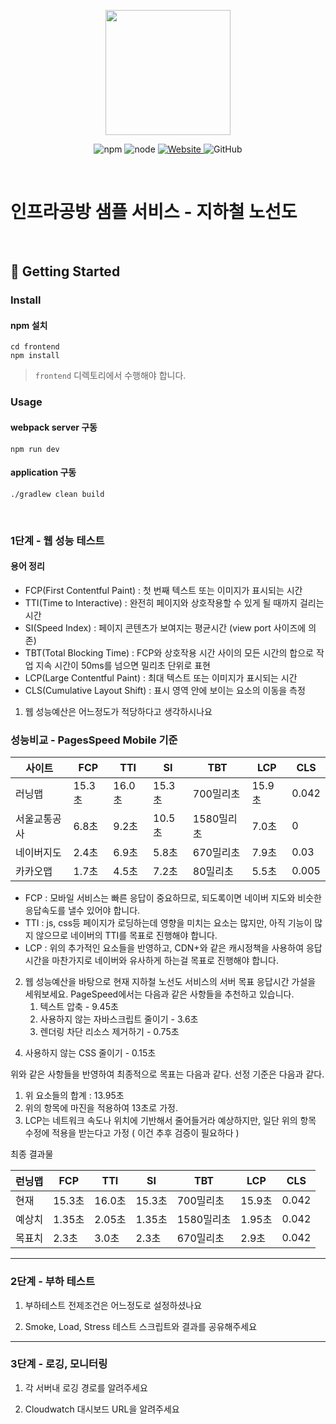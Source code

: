 <p align="center">
    <img width="200px;" src="https://raw.githubusercontent.com/woowacourse/atdd-subway-admin-frontend/master/images/main_logo.png"/>
</p>
<p align="center">
  <img alt="npm" src="https://img.shields.io/badge/npm-%3E%3D%205.5.0-blue">
  <img alt="node" src="https://img.shields.io/badge/node-%3E%3D%209.3.0-blue">
  <a href="https://edu.nextstep.camp/c/R89PYi5H" alt="nextstep atdd">
    <img alt="Website" src="https://img.shields.io/website?url=https%3A%2F%2Fedu.nextstep.camp%2Fc%2FR89PYi5H">
  </a>
  <img alt="GitHub" src="https://img.shields.io/github/license/next-step/atdd-subway-service">
</p>

<br>

# 인프라공방 샘플 서비스 - 지하철 노선도

<br>

## 🚀 Getting Started

### Install
#### npm 설치
```
cd frontend
npm install
```
> `frontend` 디렉토리에서 수행해야 합니다.

### Usage
#### webpack server 구동
```
npm run dev
```
#### application 구동
```
./gradlew clean build
```
<br>


### 1단계 - 웹 성능 테스트
#### 용어 정리
- FCP(First Contentful Paint) : 첫 번째 텍스트 또는 이미지가 표시되는 시간
- TTI(Time to Interactive) : 완전히 페이지와 상호작용할 수 있게 될 때까지 걸리는 시간
- SI(Speed Index) : 페이지 콘텐츠가 보여지는 평균시간 (view port 사이즈에 의존)
- TBT(Total Blocking Time) : FCP와 상호작용 시간 사이의 모든 시간의 합으로 작업 지속 시간이 50ms를 넘으면 밀리초 단위로 표현
- LCP(Large Contentful Paint) : 최대 텍스트 또는 이미지가 표시되는 시간
- CLS(Cumulative Layout Shift) : 표시 영역 안에 보이는 요소의 이동을 측정

1. 웹 성능예산은 어느정도가 적당하다고 생각하시나요
### 성능비교 - PagesSpeed Mobile 기준
| 사이트    | FCP  | TTI  | SI   | TBT    | LCP  | CLS   |
|--------|------|------|------|--------|------|-------|
| 러닝맵    | 15.3초 | 16.0초 | 15.3초 | 700밀리초 | 15.9초 | 0.042 |
| 서울교통공사 | 6.8초 | 9.2초 | 10.5초 | 1580밀리초 | 7.0초 | 0     |
| 네이버지도  | 2.4초 | 6.9초 | 5.8초 | 670밀리초 | 7.9초 | 0.03  |
| 카카오맵   | 1.7초 | 4.5초 | 7.2초 | 80밀리초  | 5.5초 | 0.005 |
- FCP : 모바일 서비스는 빠른 응답이 중요하므로, 되도록이면 네이버 지도와 비슷한 응답속도를 낼수 있어야 합니다.
- TTI : js, css등 페이지가 로딩하는데 영향을 미치는 요소는 많지만, 아직 기능이 많지 않으므로 네이버의 TTI를 목표로 진행해야 합니다.
- LCP : 위의 추가적인 요소들을 반영하고, CDN+와 같은 캐시정책을 사용하여 응답시간을 마찬가지로 네이버와 유사하게 하는걸 목표로 진행해야 합니다.

2. 웹 성능예산을 바탕으로 현재 지하철 노선도 서비스의 서버 목표 응답시간 가설을 세워보세요.
   PageSpeed에서는 다음과 같은 사항들을 추천하고 있습니다.
   1) 텍스트 압축 - 9.45초
   2) 사용하지 않는 자바스크립트 줄이기 - 3.6초
   3) 렌더링 차단 리소스 제거하기 - 0.75초
4) 사용하지 않는 CSS 줄이기 - 0.15초

위와 같은 사항들을 반영하여 최종적으로 목표는 다음과 같다.
선정 기준은 다음과 같다.
1. 위 요소들의 합계 : 13.95초
2. 위의 항목에 마진을 적용하여 13초로 가정.
3. LCP는 네트워크 속도나 위치에 기반해서 줄어들거라 예상하지만, 일단 위의 항목 수정에 적용을 받는다고 가정 ( 이건 추후 검증이 필요하다 )

최종 결과물

| 런닝맵  | FCP   | TTI   | SI    | TBT    | LCP   | CLS   |
|------|-------|-------|-------|--------|-------|-------|
| 현재   | 15.3초 | 16.0초 | 15.3초 | 700밀리초 | 15.9초 | 0.042 |
| 예상치  | 1.35초 | 2.05초 | 1.35초 | 1580밀리초 | 1.95초 | 0.042 |
| 목표치  | 2.3초  | 3.0초  | 2.3초  | 670밀리초 | 2.9초  | 0.042 |

---

### 2단계 - 부하 테스트
1. 부하테스트 전제조건은 어느정도로 설정하셨나요

2. Smoke, Load, Stress 테스트 스크립트와 결과를 공유해주세요

---

### 3단계 - 로깅, 모니터링
1. 각 서버내 로깅 경로를 알려주세요

2. Cloudwatch 대시보드 URL을 알려주세요

